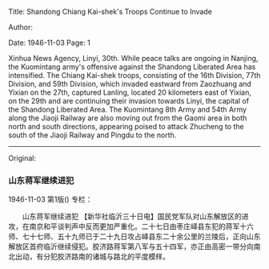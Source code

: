Title: Shandong Chiang Kai-shek's Troops Continue to Invade

Author:

Date: 1946-11-03
Page: 1

Xinhua News Agency, Linyi, 30th. While peace talks are ongoing in Nanjing, the Kuomintang army's offensive against the Shandong Liberated Area has intensified. The Chiang Kai-shek troops, consisting of the 16th Division, 77th Division, and 59th Division, which invaded eastward from Zaozhuang and Yixian on the 27th, captured Lanling, located 20 kilometers east of Yixian, on the 29th and are continuing their invasion towards Linyi, the capital of the Shandong Liberated Area. The Kuomintang 8th Army and 54th Army along the Jiaoji Railway are also moving out from the Gaomi area in both north and south directions, appearing poised to attack Zhucheng to the south of the Jiaoji Railway and Pingdu to the north.



<hr /> 

Original: 


### 山东蒋军继续进犯

1946-11-03
第1版()
专栏：

　　山东蒋军继续进犯
    【新华社临沂三十日电】国民党军队对山东解放区的进攻，在南京和平谈判声中反而更加严重化。二十七日由枣庄峄县东犯的蒋军十六师、七十七师、五十九师已于二十九日攻占峄县东二十余公里的兰陵后，正向山东解放区首府临沂继续侵犯。胶济路蒋军第八军与五十四军，亦正由高密一带分向南北出动，有分犯胶济路南的诸城与路北的平度模样。
